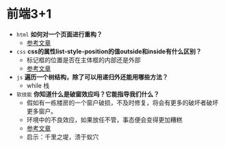 #   前端3+1
- `html` **如何对一个页面进行重构？**
  - [参考文章](https://www.cnblogs.com/hawtim-zhang/p/5303594.html)
- `css` **css的属性list-style-position的值outside和inside有什么区别？**
  - 标记框的位置是否在主体框的内部还是外部
  - [参考文章](https://developer.mozilla.org/zh-CN/docs/Web/CSS/list-style-position)
- `js` **遍历一个树结构，除了可以用递归外还能用哪些方法？**
  - while 栈
- `软技能` **你知道什么是破窗效应吗？它能指导我们什么？**
  - 假如有一栋楼房的一个窗户破损，不及时修复，将会有更多的破坏者破坏更多窗户。
  - 环境中的不良效应，如果放任不管，事态便会变得更加糟糕
  - [参考文章](https://baike.baidu.com/item/%E7%A0%B4%E7%AA%97%E7%90%86%E8%AE%BA/5407392?fromtitle=%E7%A0%B4%E7%AA%97%E6%95%88%E5%BA%94&fromid=856327&fr=aladdin)
  -  启示：千里之堤，溃于蚁穴